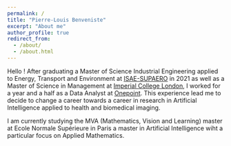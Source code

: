 ```yaml
---
permalink: /
title: "Pierre-Louis Benveniste"
excerpt: "About me"
author_profile: true
redirect_from: 
  - /about/
  - /about.html
---
```


Hello !
After graduating a Master of Science Industrial Engineering applied to Energy, Transport and Environment at [ISAE-SUPAERO](https://www.isae-supaero.fr/fr/) in 2021 as well as a Master of Science in Management at [Imperial College London](https://www.imperial.ac.uk/), I worked for a year and a half as a Data Analyst at [Onepoint](https://www.groupeonepoint.com/fr/). This experience lead me to decide to change a career towards a career in research in Artificial Intelligence applied to health and biomedical imaging. 

I am currently studying the MVA (Mathematics, Vision and Learning) master at Ecole Normale Supérieure in Paris a master in Artificial Intelligence wiht a particular focus on Applied Mathematics. 



